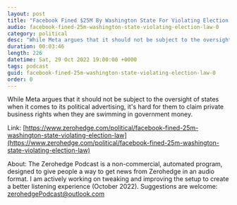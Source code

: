```yaml
---
layout: post
title: "Facebook Fined $25M By Washington State For Violating Election Law"
audio: facebook-fined-25m-washington-state-violating-election-law-0
category: political
desc: "While Meta argues that it should not be subject to the oversight of states when it comes to its political advertising, it's hard for them to claim private business rights when they are swimming in government money.       "
duration: 00:03:46
length: 226
datetime: Sat, 29 Oct 2022 19:00:00 +0000
tags: podcast
guid: facebook-fined-25m-washington-state-violating-election-law-0
order: 0
---
```

While Meta argues that it should not be subject to the oversight of states when it comes to its political advertising, it's hard for them to claim private business rights when they are swimming in government money.       

Link: [https://www.zerohedge.com/political/facebook-fined-25m-washington-state-violating-election-law](https://www.zerohedge.com/political/facebook-fined-25m-washington-state-violating-election-law)

About: The Zerohedge Podcast is a non-commercial, automated program, designed to give people a way to get news from Zerohedge in an audio format.  I am actively working on tweaking and improving the setup to create a better listening experience (October 2022).  Suggestions are welcome: [zerohedgePodcast@outlook.com](mailto:zerohedgePodcast@outlook.com)